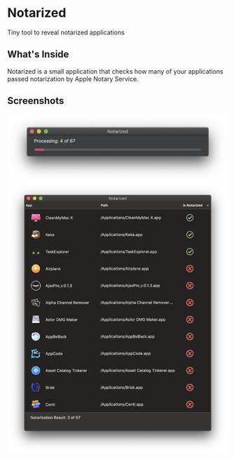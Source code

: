 # Notarized
Tiny tool to reveal notarized applications

## What's Inside

Notarized is a small application that checks how many of your applications passed notarization by Apple Notary Service.

## Screenshots

![Screenshot 2](https://github.com/MacPaw/Notarized/raw/master/assets/screenshot2.png)
![Screenshot 1](https://github.com/MacPaw/Notarized/raw/master/assets/screenshot1.png)
